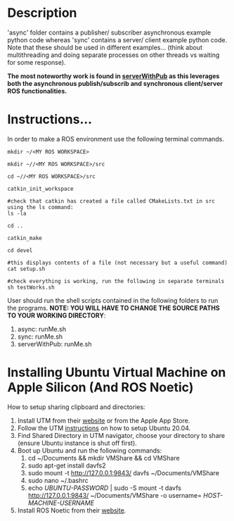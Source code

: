 # Description
'async' folder contains a publisher/ subscriber asynchronous example python code whereas 'sync' contains a server/ client example python code. Note that these should be used in different examples... (think about multithreading and doing separate processes on other threads vs waiting for some response). 

__The most noteworthy work is found in [serverWithPub](https://github.com/OliverHeilmann/ROS-Publish-Subscriber-Client-Server/tree/main/src/serverWithPub) as this leverages both the asynchronous publish/subscrib and synchronous client/server ROS functionalities.__

# Instructions...
In order to make a ROS environment use the following terminal commands.
```text 
mkdir ~/<MY ROS WORKSPACE>

mkdir ~//<MY ROS WORKSPACE>/src

cd ~//<MY ROS WORKSPACE>/src

catkin_init_workspace

#check that catkin has created a file called CMakeLists.txt in src using the ls command:
ls -la

cd ..

catkin_make

cd devel

#this displays contents of a file (not necessary but a useful command)
cat setup.sh

#check everything is working, run the following in separate terminals
sh testWorks.sh
```

User should run the shell scripts contained in the following folders to run the programs. __NOTE: YOU WILL HAVE TO CHANGE THE SOURCE PATHS TO YOUR WORKING DIRECTORY__:
1) async: runMe.sh
2) sync: runMe.sh
3) serverWithPub: runMe.sh

# Installing Ubuntu Virtual Machine on Apple Silicon (And ROS Noetic)
How to setup sharing clipboard and directories:
1. Install UTM from their [website](https://mac.getutm.app) or from the Apple App Store.
1. Follow the UTM [instructions](https://mac.getutm.app/gallery/ubuntu-20-04) on how to setup Ubuntu 20.04. 
2. Find Shared Directory in UTM navigator, choose your directory to share (ensure Ubuntu instance is shut off first).
3. Boot up Ubuntu and run the following commands:
    1. cd ~/Documents && mkdir VMShare && cd VMShare
    2. sudo apt-get install davfs2
    3. sudo mount -t http://127.0.0.1:9843/ davfs ~/Documents/VMShare
    4. sudo nano ~/.bashrc 
    5. echo _UBUNTU-PASSWORD_ | sudo -S mount -t davfs http://127.0.0.1:9843/  ~/Documents/VMShare -o username= _HOST-MACHINE-USERNAME_
4. Install ROS Noetic from their [website](http://wiki.ros.org/noetic/Installation/Ubuntu).